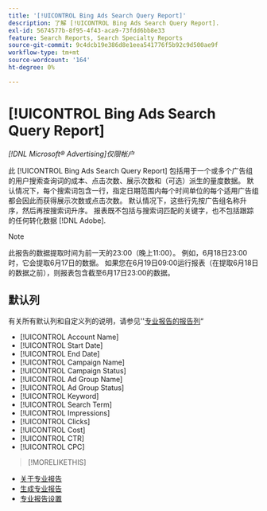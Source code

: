 ```yaml
---
title: '[!UICONTROL Bing Ads Search Query Report]'
description: 了解 [!UICONTROL Bing Ads Search Query Report].
exl-id: 5674577b-8f95-4f43-aca9-73fdd6bb8e33
feature: Search Reports, Search Specialty Reports
source-git-commit: 9c4dcb19e386d8e1eea541776f5b92c9d500ae9f
workflow-type: tm+mt
source-wordcount: '164'
ht-degree: 0%

---
```


# [!UICONTROL Bing Ads Search Query Report]

*[!DNL Microsoft® Advertising]仅限帐户*

此 [!UICONTROL Bing Ads Search Query Report] 包括用于一个或多个广告组的用户搜索查询词的成本、点击次数、展示次数和（可选）派生的量度数据。 默认情况下，每个搜索词包含一行，指定日期范围内每个时间单位的每个适用广告组都会因此而获得展示次数或点击次数。 默认情况下，这些行先按广告组名称升序，然后再按搜索词升序。 报表既不包括与搜索词匹配的关键字，也不包括跟踪的任何转化数据 [!DNL Adobe].

>[!NOTE]
>
>此报告的数据提取时间为前一天的23:00（晚上11:00）。 例如，6月18日23:00时，它会提取6月17日的数据。 如果您在6月19日09:00运行报表（在提取6月18日的数据之前），则报表包含截至6月17日23:00的数据。

## 默认列

有关所有默认列和自定义列的说明，请参见&#39;&#39;[专业报告的报告列](specialty-report-columns.md)“

* [!UICONTROL Account Name]
* [!UICONTROL Start Date]
* [!UICONTROL End Date]
* [!UICONTROL Campaign Name]
* [!UICONTROL Campaign Status]
* [!UICONTROL Ad Group Name]
* [!UICONTROL Ad Group Status]
* [!UICONTROL Keyword]
* [!UICONTROL Search Term]
* [!UICONTROL Impressions]
* [!UICONTROL Clicks]
* [!UICONTROL Cost]
* [!UICONTROL CTR]
* [!UICONTROL CPC]

>[!MORELIKETHIS]
>
* [关于专业报告](specialty-report-about.md)
* [生成专业报告](specialty-report-generate.md)
* [专业报告设置](specialty-report-settings.md)
